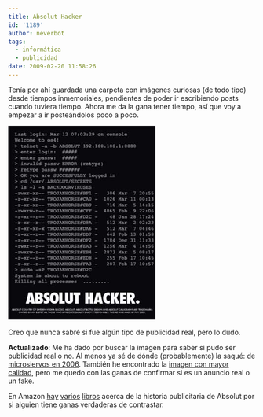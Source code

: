 ```yaml
---
title: Absolut Hacker
id: '1189'
author: neverbot
tags:
  - informática
  - publicidad
date: 2009-02-20 11:58:26
---
```


Tenía por ahí guardada una carpeta con imágenes curiosas (de todo tipo) desde tiempos inmemoriales, pendientes de poder ir escribiendo posts cuando tuviera tiempo. Ahora me da la gana tener tiempo, así que voy a empezar a ir posteándolos poco a poco.

![Absolut hacker](./absolut-hacker/absolut-hacker.jpg "Absolut hacker")

Creo que nunca sabré si fue algún tipo de publicidad real, pero lo dudo.

**Actualizado**: Me ha dado por buscar la imagen para saber si pudo ser publicidad real o no. Al menos ya sé de dónde (probablemente) la saqué: de [microsiervos en 2006](http://www.microsiervos.com/archivo/hackers/absolut-hacker.html). También he encontrado la [imagen con mayor calidad](http://www.pixy.cz/pixylophone/obrazky/absolut-hacker.gif), pero me quedo con las ganas de confirmar si es un anuncio real o un fake.

En Amazon [hay](http://www.amazon.com/Absolut-Biography-Bottle-Carl-Hamilton/dp/1587991373/ref=pd_bbs_sr_3?ie=UTF8&s=books&qid=1235128410&sr=8-3) [varios](http://www.amazon.com/Absolut-Book-Vodka-Advertising-Story/dp/1885203292/ref=pd_bbs_sr_1?ie=UTF8&s=books&qid=1235128410&sr=8-1) [libros](http://www.amazon.com/Absolut-Sequel-Advertising-Story-Continues/dp/0794603319/ref=pd_bbs_sr_2?ie=UTF8&s=books&qid=1235128410&sr=8-2) acerca de la historia publicitaria de Absolut por si alguien tiene ganas verdaderas de contrastar.